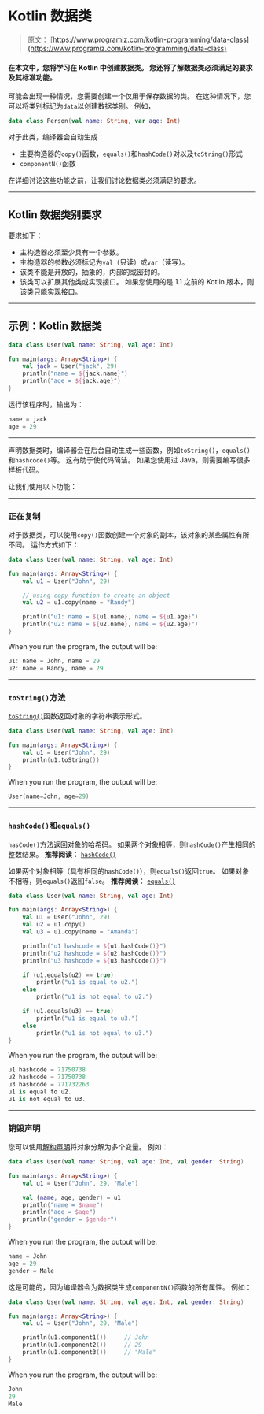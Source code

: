 # Kotlin 数据类

> 原文： [https://www.programiz.com/kotlin-programming/data-class](https://www.programiz.com/kotlin-programming/data-class)

#### 在本文中，您将学习在 Kotlin 中创建数据类。 您还将了解数据类必须满足的要求及其标准功能。

可能会出现一种情况，您需要创建一个仅用于保存数据的类。 在这种情况下，您可以将类别标记为`data`以创建数据类别。 例如，

```kt
data class Person(val name: String, var age: Int)
```

对于此类，编译器会自动生成：

*   主要构造器的`copy()`函数，`equals()`和`hashCode()`对以及`toString()`形式
*   `componentN()`函数

在详细讨论这些功能之前，让我们讨论数据类必须满足的要求。

* * *

## Kotlin 数据类别要求

要求如下：

*   主构造器必须至少具有一个参数。
*   主构造器的参数必须标记为`val`（只读）或`var`（读写）。
*   该类不能是开放的，抽象的，内部的或密封的。
*   该类可以扩展其他类或实现接口。 如果您使用的是 1.1 之前的 Kotlin 版本，则该类只能实现接口。

* * *

## 示例：Kotlin 数据类

```kt
data class User(val name: String, val age: Int)

fun main(args: Array<String>) {
    val jack = User("jack", 29)
    println("name = ${jack.name}")
    println("age = ${jack.age}")
}
```

运行该程序时，输出为：

```kt
name = jack
age = 29
```

* * *

声明数据类时，编译器会在后台自动生成一些函数，例如`toString()`，`equals()`和`hashcode()`等。 这有助于使代码简洁。 如果您使用过 Java，则需要编写很多样板代码。

让我们使用以下功能：

* * *

### 正在复制

对于数据类，可以使用`copy()`函数创建一个对象的副本，该对象的某些属性有所不同。 运作方式如下：

```kt
data class User(val name: String, val age: Int)

fun main(args: Array<String>) {
    val u1 = User("John", 29)

    // using copy function to create an object
    val u2 = u1.copy(name = "Randy")

    println("u1: name = ${u1.name}, name = ${u1.age}")
    println("u2: name = ${u2.name}, name = ${u2.age}")
}
```

When you run the program, the output will be:

```kt
u1: name = John, name = 29
u2: name = Randy, name = 29
```

* * *

### `toString()`方法

[`toString()`](https://kotlinlang.org/api/latest/jvm/stdlib/kotlin/to-string.html "Kotlin toString()")函数返回对象的字符串表示形式。

```kt
data class User(val name: String, val age: Int)

fun main(args: Array<String>) {
    val u1 = User("John", 29)
    println(u1.toString())
}
```

When you run the program, the output will be:

```kt
User(name=John, age=29)
```

* * *

### `hashCode()`和`equals()`

`hasCode()`方法返回对象的哈希码。 如果两个对象相等，则`hashCode()`产生相同的整数结果。 **推荐阅读**： [`hashCode()`](https://kotlinlang.org/api/latest/jvm/stdlib/kotlin/-any/hash-code.html "Kotlin hashCode()")

如果两个对象相等（具有相同的`hashCode()`），则`equals()`返回`true`。 如果对象不相等，则`equals()`返回`false`。 **推荐阅读**： [`equals()`](https://kotlinlang.org/api/latest/jvm/stdlib/kotlin/-any/equals.html "Kotlin equals()")

```kt
data class User(val name: String, val age: Int)

fun main(args: Array<String>) {
    val u1 = User("John", 29)
    val u2 = u1.copy()
    val u3 = u1.copy(name = "Amanda")

    println("u1 hashcode = ${u1.hashCode()}")
    println("u2 hashcode = ${u2.hashCode()}")
    println("u3 hashcode = ${u3.hashCode()}")

    if (u1.equals(u2) == true)
        println("u1 is equal to u2.")
    else
        println("u1 is not equal to u2.")

    if (u1.equals(u3) == true)
        println("u1 is equal to u3.")
    else
        println("u1 is not equal to u3.")
}
```

When you run the program, the output will be:

```kt
u1 hashcode = 71750738
u2 hashcode = 71750738
u3 hashcode = 771732263
u1 is equal to u2.
u1 is not equal to u3.
```

* * *

### 销毁声明

您可以使用[解构声明](https://kotlinlang.org/docs/reference/multi-declarations.html "Kotlin Destructing Declaration")将对象分解为多个变量。 例如：

```kt
data class User(val name: String, val age: Int, val gender: String)

fun main(args: Array<String>) {
    val u1 = User("John", 29, "Male")

    val (name, age, gender) = u1
    println("name = $name")
    println("age = $age")
    println("gender = $gender")
}
```

When you run the program, the output will be:

```kt
name = John
age = 29
gender = Male
```

这是可能的，因为编译器会为数据类生成`componentN()`函数的所有属性。 例如：

```kt
data class User(val name: String, val age: Int, val gender: String)

fun main(args: Array<String>) {
    val u1 = User("John", 29, "Male")

    println(u1.component1())     // John
    println(u1.component2())     // 29  
    println(u1.component3())     // "Male"
}
```

When you run the program, the output will be:

```kt
John
29
Male
```